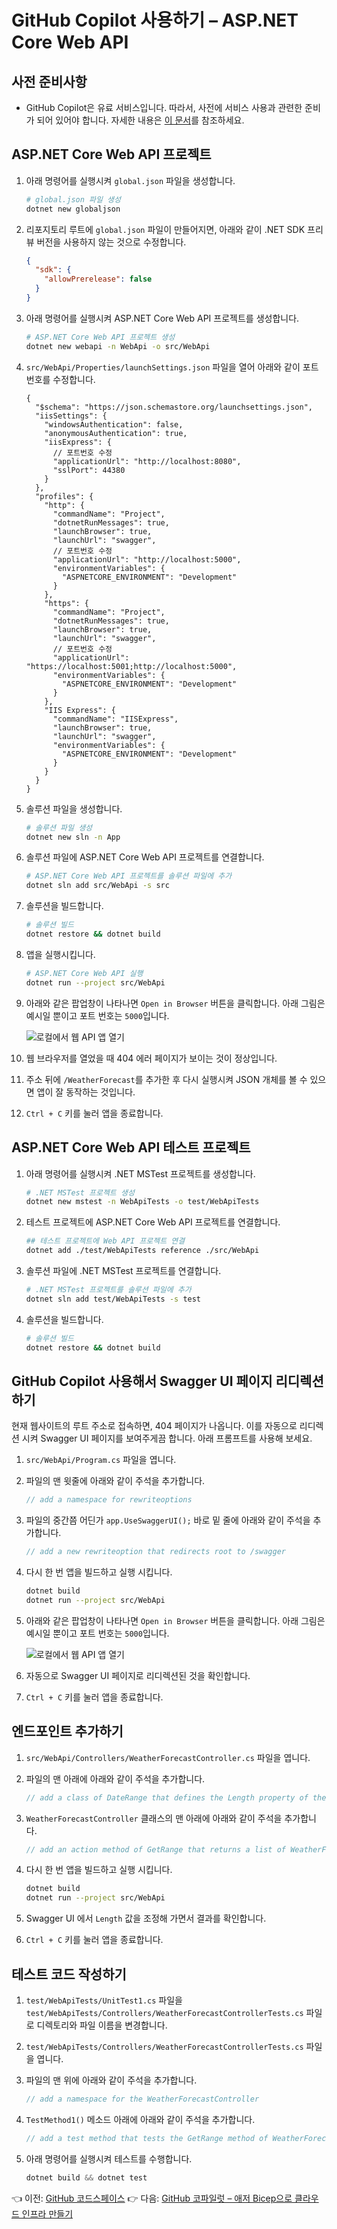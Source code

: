 # GitHub Copilot 사용하기 &ndash; ASP.NET Core Web API

## 사전 준비사항

- GitHub Copilot은 유료 서비스입니다. 따라서, 사전에 서비스 사용과 관련한 준비가 되어 있어야 합니다. 자세한 내용은 [이 문서](https://docs.github.com/ko/copilot/quickstart)를 참조하세요.


## ASP.NET Core Web API 프로젝트

1. 아래 명령어를 실행시켜 `global.json` 파일을 생성합니다.

    ```bash
    # global.json 파일 생성
    dotnet new globaljson
    ```

1. 리포지토리 루트에 `global.json` 파일이 만들어지면, 아래와 같이 .NET SDK 프리뷰 버전을 사용하지 않는 것으로 수정합니다.

    ```json
    {
      "sdk": {
        "allowPrerelease": false
      }
    }
    ```

1. 아래 명령어를 실행시켜 ASP.NET Core Web API 프로젝트를 생성합니다.

    ```bash
    # ASP.NET Core Web API 프로젝트 생성
    dotnet new webapi -n WebApi -o src/WebApi
    ```

1. `src/WebApi/Properties/launchSettings.json` 파일을 열어 아래와 같이 포트번호를 수정합니다.

    ```jsonc
    {
      "$schema": "https://json.schemastore.org/launchsettings.json",
      "iisSettings": {
        "windowsAuthentication": false,
        "anonymousAuthentication": true,
        "iisExpress": {
          // 포트번호 수정
          "applicationUrl": "http://localhost:8080",
          "sslPort": 44380
        }
      },
      "profiles": {
        "http": {
          "commandName": "Project",
          "dotnetRunMessages": true,
          "launchBrowser": true,
          "launchUrl": "swagger",
          // 포트번호 수정
          "applicationUrl": "http://localhost:5000",
          "environmentVariables": {
            "ASPNETCORE_ENVIRONMENT": "Development"
          }
        },
        "https": {
          "commandName": "Project",
          "dotnetRunMessages": true,
          "launchBrowser": true,
          "launchUrl": "swagger",
          // 포트번호 수정
          "applicationUrl": "https://localhost:5001;http://localhost:5000",
          "environmentVariables": {
            "ASPNETCORE_ENVIRONMENT": "Development"
          }
        },
        "IIS Express": {
          "commandName": "IISExpress",
          "launchBrowser": true,
          "launchUrl": "swagger",
          "environmentVariables": {
            "ASPNETCORE_ENVIRONMENT": "Development"
          }
        }
      }
    }
    ```

1. 솔루션 파일을 생성합니다.

    ```bash
    # 솔루션 파일 생성
    dotnet new sln -n App
    ```

1. 솔루션 파일에 ASP.NET Core Web API 프로젝트를 연결합니다.

    ```bash
    # ASP.NET Core Web API 프로젝트를 솔루션 파일에 추가
    dotnet sln add src/WebApi -s src
    ```

1. 솔루션을 빌드합니다.

    ```bash
    # 솔루션 빌드
    dotnet restore && dotnet build
    ```

1. 앱을 실행시킵니다.

    ```bash
    # ASP.NET Core Web API 실행
    dotnet run --project src/WebApi
    ```

1. 아래와 같은 팝업창이 나타나면 `Open in Browser` 버튼을 클릭합니다. 아래 그림은 예시일 뿐이고 포트 번호는 `5000`입니다.

   ![로컬에서 웹 API 앱 열기](./images/copilot-01.png)

1. 웹 브라우저를 열었을 때 404 에러 페이지가 보이는 것이 정상입니다.
1. 주소 뒤에 `/WeatherForecast`를 추가한 후 다시 실행시켜 JSON 개체를 볼 수 있으면 앱이 잘 동작하는 것입니다.
1. `Ctrl + C` 키를 눌러 앱을 종료합니다.


## ASP.NET Core Web API 테스트 프로젝트

1. 아래 명령어를 실행시켜 .NET MSTest 프로젝트를 생성합니다.

    ```bash
    # .NET MSTest 프로젝트 생성
    dotnet new mstest -n WebApiTests -o test/WebApiTests
    ```

1. 테스트 프로젝트에 ASP.NET Core Web API 프로젝트를 연결합니다.

    ```bash
    ## 테스트 프로젝트에 Web API 프로젝트 연결
    dotnet add ./test/WebApiTests reference ./src/WebApi
    ```

1. 솔루션 파일에 .NET MSTest 프로젝트를 연결합니다.

    ```bash
    # .NET MSTest 프로젝트를 솔루션 파일에 추가
    dotnet sln add test/WebApiTests -s test
    ```

1. 솔루션을 빌드합니다.

    ```bash
    # 솔루션 빌드
    dotnet restore && dotnet build
    ```

## GitHub Copilot 사용해서 Swagger UI 페이지 리디렉션하기

현재 웹사이트의 루트 주소로 접속하면, 404 페이지가 나옵니다. 이를 자동으로 리디렉션 시켜 Swagger UI 페이지를 보여주게끔 합니다. 아래 프롬프트를 사용해 보세요.

1. `src/WebApi/Program.cs` 파일을 엽니다.
1. 파일의 맨 윗줄에 아래와 같이 주석을 추가합니다.

    ```csharp
    // add a namespace for rewriteoptions
    ```

1. 파일의 중간쯤 어딘가 `app.UseSwaggerUI();` 바로 밑 줄에 아래와 같이 주석을 추가합니다.

    ```csharp
    // add a new rewriteoption that redirects root to /swagger
    ```

1. 다시 한 번 앱을 빌드하고 실행 시킵니다.

    ```bash
    dotnet build
    dotnet run --project src/WebApi
    ```

1. 아래와 같은 팝업창이 나타나면 `Open in Browser` 버튼을 클릭합니다. 아래 그림은 예시일 뿐이고 포트 번호는 `5000`입니다.

   ![로컬에서 웹 API 앱 열기](./images/copilot-01.png)

1. 자동으로 Swagger UI 페이지로 리디렉션된 것을 확인합니다.
1. `Ctrl + C` 키를 눌러 앱을 종료합니다.


## 엔드포인트 추가하기

1. `src/WebApi/Controllers/WeatherForecastController.cs` 파일을 엽니다.
1. 파일의 맨 아래에 아래와 같이 주석을 추가합니다.

    ```c#
    // add a class of DateRange that defines the Length property of the integer type
    ```

1. `WeatherForecastController` 클래스의 맨 아래에 아래와 같이 주석을 추가합니다.

    ```csharp
    // add an action method of GetRange that returns a list of WeatherForecast objects and has a parameter of DateRange with the FromQuery attribute
    ```

1. 다시 한 번 앱을 빌드하고 실행 시킵니다.

    ```bash
    dotnet build
    dotnet run --project src/WebApi
    ```

1. Swagger UI 에서 `Length` 값을 조정해 가면서 결과를 확인합니다.
1. `Ctrl + C` 키를 눌러 앱을 종료합니다.


## 테스트 코드 작성하기

1. `test/WebApiTests/UnitTest1.cs` 파일을 `test/WebApiTests/Controllers/WeatherForecastControllerTests.cs` 파일로 디렉토리와 파일 이름을 변경합니다.
1. `test/WebApiTests/Controllers/WeatherForecastControllerTests.cs` 파일을 엽니다.
1. 파일의 맨 위에 아래와 같이 주석을 추가합니다.

    ```csharp
    // add a namespace for the WeatherForecastController
    ```

1. `TestMethod1()` 메소드 아래에 아래와 같이 주석을 추가합니다.

    ```csharp
    // add a test method that tests the GetRange method of WeatherForecastContoller
    ```

1. 아래 명령어를 실행시켜 테스트를 수행합니다.

    ```csharp
    dotnet build && dotnet test
    ```

👈 이전: [GitHub 코드스페이스](./01-codespace.md)
👉 다음: [GitHub 코파일럿 &ndash; 애저 Bicep으로 클라우드 인프라 만들기](./03-copilot-bicep.md)
